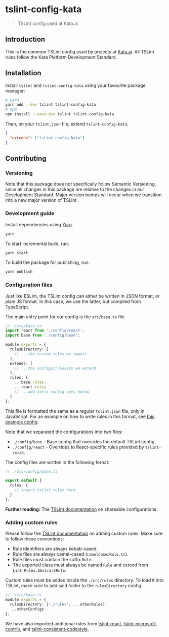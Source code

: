 # tslint-config-kata

> TSLint config used at Kata.ai

## Introduction

This is the common TSLint config used by projects at [Kata.ai](https://kata.ai). All TSLint rules follow the Kata Platform Development Standard.

## Installation

Install `tslint` and `tslint-config-kata` using your favourite package manager:

```bash
# yarn
yarn add --dev tslint tslint-config-kata
# npm
npm install --save-dev tslint tslint-config-kata
```

Then, on your `tslint.json` file, extend `tslint-config-kata`.

```json
{
  "extends": ["tslint-config-kata"]
}
```

## Contributing

### Versioning

Note that this package does not specifically follow Semantic Versioning, since all changes in this package are relative to the changes in our Development Standard. Major version bumps will occur when we transition into a new major version of TSLint.

### Development guide

Install dependencies using [Yarn](https://yarnpkg.com).

```bash
yarn
```

To start incremental build, run:

```bash
yarn start
```

To build the package for publishing, run:

```bash
yarn publish
```

### Configuration files

Just like ESLint, the TSLint config can either be written in JSON format, or plain JS format. In this case, we use the latter, but compiled from TypeScript.

The main entry point for our config is the `src/base.ts` file.

```ts
// ./src/base.ts
import react from './config/react';
import base from './config/base';

module.exports = {
  rulesDirectory: [
    // ...the custom rules we import
  ],
  extends: [
    // ...the configs/rulesets we extend
  ],
  rules: {
    ...base.rules,
    ...react.rules
    // ...add extra config sets below
  }
};
```

This file is formatted the same as a regular `tslint.json` file, only in JavaScript. For an example on how to write rules in this format, see [this example config](https://github.com/kata-ai/tslint-config-kata/blob/master/src/config/base.ts).

Note that we separated the configurations into two files:

* `./config/base` - Base config that overrides the default TSLint config.
* `./config/react` - Overrides to React-specific rules provided by `tslint-react`.

The config files are written in the following fornat:

```ts
// ./src/config/base.ts

export default {
  rules: {
    // insert tslint rules here
  }
};
```

**Further reading:** The [TSLint documentation](https://palantir.github.io/tslint/2016/03/31/sharable-configurations-rules.html) on shareable configurations.

### Adding custom rules

Please follow the [TSLint documentation](https://palantir.github.io/tslint/develop/custom-rules/) on adding custom rules. Make sure to follow these conventions:

* Rule identifiers are always kebab-cased.
* Rule files are always camel-cased (`camelCasedRule.ts`).
* Rule files must contain the suffix `Rule`.
* The exported class must always be named `Rule` and extend from `Lint.Rules.AbstractRule`.

Custom rules must be added inside the `./src/rules` directory. To load it into TSLint, make sure to add said folder to the `rulesDirectory` config.

```ts
// ./src/base.ts
module.exports = {
  rulesDirectory: ['./rules', ...otherRules],
  ...otherConfigs
};
```

We have also imported additional rules from [tslint-react](https://github.com/palantir/tslint-react), [tslint-microsoft-contrib](https://github.com/Microsoft/tslint-microsoft-contrib), and [tslint-consistent-codestyle](https://www.npmjs.com/package/tslint-consistent-codestyle).
